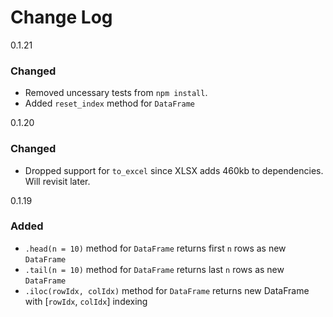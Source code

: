 # Change Log

0.1.21
### Changed
- Removed uncessary tests from `npm install`.
- Added `reset_index` method for `DataFrame`

0.1.20
### Changed
- Dropped support for `to_excel` since XLSX adds 460kb to dependencies. Will revisit later.

0.1.19
### Added
- `.head(n = 10)` method for `DataFrame` returns first `n` rows as new `DataFrame`
- `.tail(n = 10)` method for `DataFrame` returns last `n` rows as new `DataFrame`
- `.iloc(rowIdx, colIdx)` method for `DataFrame` returns new DataFrame with [`rowIdx`, `colIdx`] indexing

